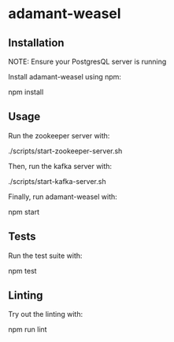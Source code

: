 # adamant-weasel

## Installation

NOTE: Ensure your PostgresQL server is running

Install adamant-weasel using npm:

  npm install

## Usage

  Run the zookeeper server with:

  ./scripts/start-zookeeper-server.sh

  Then, run the kafka server with:

  ./scripts/start-kafka-server.sh

  Finally, run adamant-weasel with:

  npm start

## Tests

  Run the test suite with:

  npm test

## Linting

  Try out the linting with:

  npm run lint

